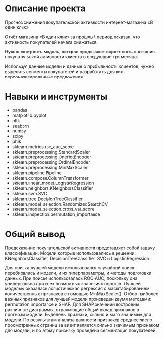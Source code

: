 # Описание проекта
Прогноз снижения покупательской активности интернет-магазина «В один клик»

Отчёт магазина «В один клик» за прошлый период показал, 
что активность покупателей начала снижаться.

Нужно построить модель, которая предскажет вероятность 
снижения покупательской активности клиента в следующие три месяца.

Используя данные модели и данные о прибыльности клиентов,
нужно выделить сегменты покупателей и разработать для них 
персонализированные предложения.
# Навыки и инструменты

- pandas
- matplotlib.pyplot
- nltk
- seaborn
- numpy
- scipy
- phik
- sklearn.metrics.roc_auc_score
- sklearn.preprocessing.StandardScaler
- sklearn.preprocessing.OneHotEncoder
- sklearn.preprocessing.OrdinalEncoder
- sklearn.preprocessing.MinMaxScaler
- sklearn.pipeline.Pipeline
- sklearn.compose.ColumnTransformer
- sklearn.linear_model.LogisticRegression
- sklearn.neighbors.KNeighborsClassifier
- sklearn.svm.SVC  
- sklearn.tree.DecisionTreeClassifier
- sklearn.model_selection.RandomizedSearchCV
- sklearn.model_selection.cross_val_score
- sklearn.inspection.permutation_importance

# Общий вывод
Предсказание покупательской активности представляет собой задачу классификации.
Модели,которые использовались в решении: KNeighborsClassifier, DecisionTreeClassifier, SVC и LogisticRegression.

Для поиска лучшей модели использовался случайный поиск: перебирались и модели, и их гиперпараметры, и методы подготовки данных.
При поиске использовалась ROC-AUC, поскольку она универсальна при всех возможных значениях порогов.
Лучшей моделью оказалась логистическая регрессия с масштабированием количественных признаков с помощью MinMaxScaler().
Отбор наиболее важных признаков для лучшей модели произведен двумя методами: permutation importance и SHAP.
Для SHAP значений построены различные диаграммы, отражающие общий вклад признаков в прогнозы модели.
Выделены признаки, сильно и мало значимые для модели.
По результатам анализа важности признаков среднее число просмотренных страниц за визит является сильно значимым признаком для модели, и по этому признаку проведена сегментация покупателей.
